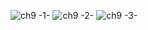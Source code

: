 ![ch9 -1-](https://user-images.githubusercontent.com/53456037/150487265-6423cf47-75b1-4d12-a76c-384f6e030eee.jpg)
![ch9 -2-](https://user-images.githubusercontent.com/53456037/150487299-ce8c4e9a-f171-400e-b966-32f213fa6568.jpg)
![ch9 -3-](https://user-images.githubusercontent.com/53456037/150487327-66cac14c-5725-49b6-9ec3-b7ea69cf974f.jpg)

